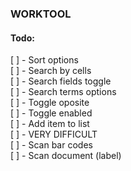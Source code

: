 ### WORKTOOL

#### Todo:
[ ] - Sort options \
[ ] - Search by cells \
[ ] - Search fields toggle \
[ ] - Search terms options \
	[ ] - Toggle oposite \
	[ ] - Toggle enabled \
[ ] - Add item to list \
[ ] - VERY DIFFICULT \
	[ ] - Scan bar codes \
	[ ] - Scan document (label)
